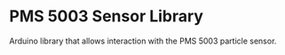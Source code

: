 # PMS 5003 Sensor Library

Arduino library that allows interaction with the PMS 5003 particle sensor.
